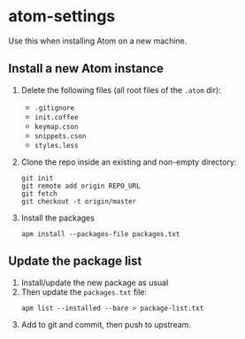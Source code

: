 # atom-settings

Use this when installing Atom on a new machine.

## Install a new Atom instance

1. Delete the following files (all root files of the `.atom` dir):   

    * `.gitignore`
    * `init.coffee`
    * `keymap.cson`
    * `snippets.cson`
    * `styles.less`

1. Clone the repo inside an existing and non-empty directory:  
    ```
    git init
    git remote add origin REPO_URL
    git fetch
    git checkout -t origin/master
    ```
1. Install the packages  
    ```
    apm install --packages-file packages.txt
    ```
## Update the package list

1. Install/update the new package as usual
1. Then update the `packages.txt` file:  
    ```
    apm list --installed --bare > package-list.txt
    ```
1. Add to git and commit, then push to upstream.
